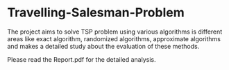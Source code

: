 # Travelling-Salesman-Problem #

The project aims to solve TSP problem using various algorithms is different areas like exact algorithm, randomized algorithms, approximate algorithms and makes a detailed study about the evaluation of these methods.

Please read the Report.pdf for the detailed analysis.
